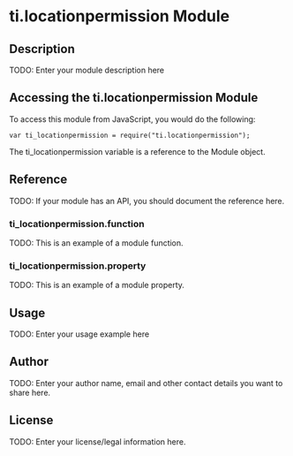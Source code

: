 # ti.locationpermission Module

## Description

TODO: Enter your module description here

## Accessing the ti.locationpermission Module

To access this module from JavaScript, you would do the following:

    var ti_locationpermission = require("ti.locationpermission");

The ti_locationpermission variable is a reference to the Module object.

## Reference

TODO: If your module has an API, you should document
the reference here.

### ti_locationpermission.function

TODO: This is an example of a module function.

### ti_locationpermission.property

TODO: This is an example of a module property.

## Usage

TODO: Enter your usage example here

## Author

TODO: Enter your author name, email and other contact
details you want to share here.

## License

TODO: Enter your license/legal information here.
